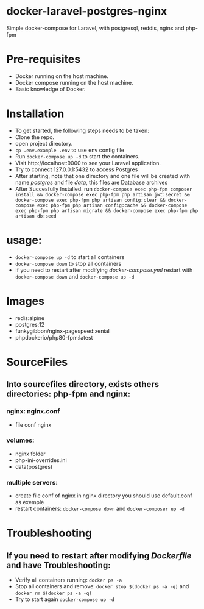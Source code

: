 # docker-laravel-postgres-nginx
Simple docker-compose for Laravel, with postgresql, reddis, nginx and php-fpm
# Pre-requisites
* Docker running on the host machine.
* Docker compose running on the host machine.
* Basic knowledge of Docker.
 

# Installation
+ To get started, the following steps needs to be taken:
+ Clone the repo.
+ open project directory.
+ `cp .env.example .env` to use env config file
+ Run `docker-compose up -d` to start the containers.
+ Visit http://localhost:9000 to see your Laravel application.
+ Try to connect 127.0.0.1:5432 to access Postgres
+ After starting, note that one directory and one file will be created with name *postgres* and file *data*, this files are Database archives
+ After Succesfully Installed. run `docker-compose exec php-fpm composer install && docker-compose exec php-fpm php artisan jwt:secret && docker-compose exec php-fpm php artisan config:clear && docker-compose exec php-fpm php artisan config:cache && docker-compose exec php-fpm php artisan migrate && docker-compose exec php-fpm php artisan db:seed`

# usage:
+ `docker-compose up -d` to start all containers
+ `docker-compose down` to stop all containers
+ If you need to restart after modifying *docker-compose.yml* restart with `docker-compose down` and `docker-compose up -d`

# Images
+ redis:alpine
+ postgres:12
+ funkygibbon/nginx-pagespeed:xenial
+ phpdockerio/php80-fpm:latest

# SourceFiles

## Into **sourcefiles** directory, exists others directories: **php-fpm** and **nginx**:

### nginx: nginx.conf
+ file conf nginx

### volumes:
- nginx folder
- php-ini-overrides.ini
- data(postgres)

### multiple servers:
- create file conf of nginx in nginx directory you should use default.conf as exemple 
- restart containers: `docker-compose down` and `docker-composer up -d`

# Troubleshooting

## If you need to restart after modifying *Dockerfile* and have Troubleshooting:
+ Verify all containers running: `docker ps -a`
+ Stop all containers and remove: `docker stop $(docker ps -a -q)` and `docker rm $(docker ps -a -q)`
+ Try to start again `docker-compose up -d`



